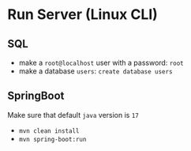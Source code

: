 # Run Server (Linux CLI)
## SQL
- make a `root@localhost` user with a password: `root`
- make a database `users`: `create database users`
## SpringBoot
Make sure that default `java` version is `17`
- `mvn clean install`
- `mvn spring-boot:run`
